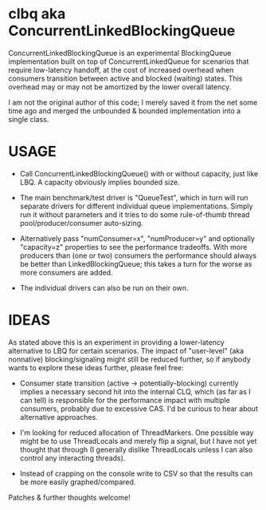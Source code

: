 clbq aka ConcurrentLinkedBlockingQueue
======================================

ConcurrentLinkedBlockingQueue is an experimental BlockingQueue implementation built on
top of ConcurrentLinkedQueue for scenarios that require low-latency handoff, at the cost
of increased overhead when consumers transition between active and blocked (waiting) states.
This overhead may or may not be amortized by the lower overall latency.

I am not the original author of this code; I merely saved it from the net some time ago
and merged the unbounded & bounded implementation into a single class.

USAGE
=====

* Call ConcurrentLinkedBlockingQueue<E>() with or without capacity, just like LBQ.
A capacity obviously implies bounded size.

* The main benchmark/test driver is "QueueTest", which in turn will run separate drivers
for different individual queue implementations. Simply run it without parameters and it
tries to do some rule-of-thumb thread pool/producer/consumer auto-sizing.

* Alternatively pass "numConsumer=x", "numProducer=y" and optionally "capacity=z" properties
to see the performance tradeoffs. With more producers than (one or two) consumers the performance
should always be better than LinkedBlockingQueue; this takes a turn for the worse as
more consumers are added.

* The individual drivers can also be run on their own.

IDEAS
=====

As stated above this is an experiment in providing a lower-latency alternative to LBQ for
certain scenarios. The impact of "user-level" (aka nonnative) blocking/signaling might
still be reduced further, so if anybody wants to explore these ideas further, please
feel free:

* Consumer state transition (active -> potentially-blocking) currently implies a necessary
second hit into the internal CLQ, which (as far as I can tell) is responsible for the
performance impact with multiple consumers, probably due to excessive CAS.
I'd be curious to hear about alternative approaches.

* I'm looking for reduced allocation of ThreadMarkers. One possible way might be to use
ThreadLocals and merely flip a signal, but I have not yet thought that through
(I generally dislike ThreadLocals unless I can also control any interacting threads).

* Instead of crapping on the console write to CSV so that the results can be more easily
graphed/compared.

Patches & further thoughts welcome!
